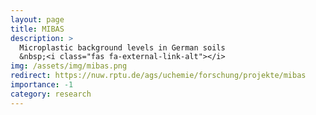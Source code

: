 ```yaml
---
layout: page
title: MIBAS
description: >
  Microplastic background levels in German soils
  &nbsp;<i class="fas fa-external-link-alt"></i>
img: /assets/img/mibas.png
redirect: https://nuw.rptu.de/ags/uchemie/forschung/projekte/mibas
importance: -1
category: research
---
```

